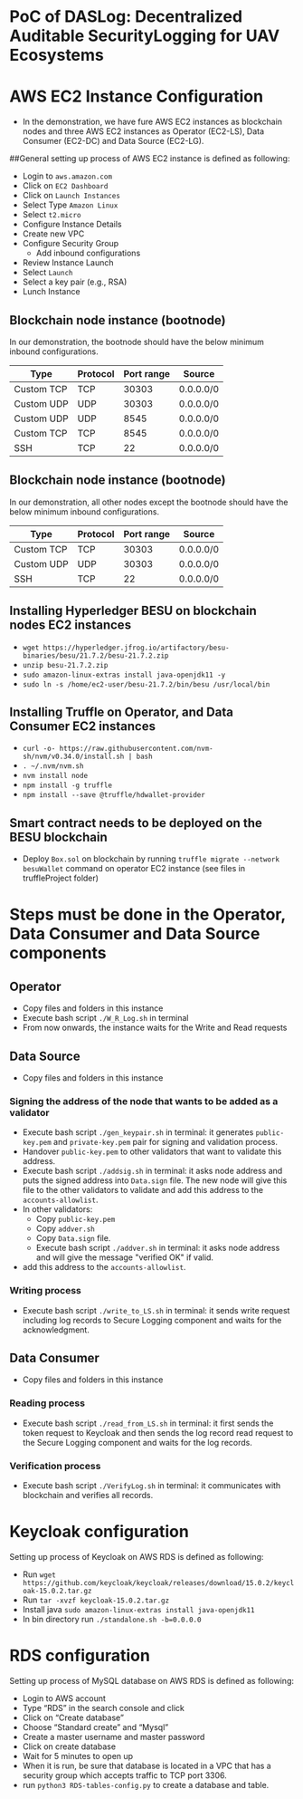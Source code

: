 # PoC of DASLog: Decentralized Auditable SecurityLogging for UAV Ecosystems

# AWS EC2 Instance Configuration

* In the demonstration, we have fure AWS EC2 instances as blockchain nodes and three AWS EC2 instances as 
Operator (EC2-LS), Data Consumer (EC2-DC) and Data Source (EC2-LG).

##General setting up process of AWS EC2 instance is defined as following:
* Login to `aws.amazon.com`
* Click on `EC2 Dashboard`
* Click on `Launch Instances`
* Select Type `Amazon Linux`
* Select `t2.micro`
* Configure Instance Details
* Create new VPC
* Configure Security Group
  * Add inbound configurations
* Review Instance Launch
* Select `Launch`
* Select a key pair (e.g., RSA)
* Lunch Instance

## Blockchain node instance (bootnode)

In our demonstration, the bootnode should have the below minimum inbound configurations.

| Type | Protocol | Port range | Source |
| --- | --- | --- | --- |
| Custom TCP | TCP | 30303 | 0.0.0.0/0 |
| Custom UDP | UDP | 30303 | 0.0.0.0/0 |
| Custom UDP | UDP | 8545 | 0.0.0.0/0 |
| Custom TCP | TCP | 8545 | 0.0.0.0/0 |
| SSH | TCP | 22 | 0.0.0.0/0 |

## Blockchain node instance (bootnode)

In our demonstration, all other nodes except the bootnode should have the below minimum inbound configurations.

| Type | Protocol | Port range | Source |
| --- | --- | --- | --- |
| Custom TCP | TCP | 30303 | 0.0.0.0/0 |
| Custom UDP | UDP | 30303 | 0.0.0.0/0 |
| SSH | TCP | 22 | 0.0.0.0/0 |

## Installing Hyperledger BESU on blockchain nodes EC2 instances

* `wget https://hyperledger.jfrog.io/artifactory/besu-binaries/besu/21.7.2/besu-21.7.2.zip`
* `unzip besu-21.7.2.zip`
* `sudo amazon-linux-extras install java-openjdk11 -y`
* `sudo ln -s /home/ec2-user/besu-21.7.2/bin/besu /usr/local/bin`

## Installing Truffle on Operator, and Data Consumer EC2 instances
* `curl -o- https://raw.githubusercontent.com/nvm-sh/nvm/v0.34.0/install.sh | bash`
* `. ~/.nvm/nvm.sh`
* `nvm install node`
* `npm install -g truffle`
* `npm install --save @truffle/hdwallet-provider`
## Smart contract needs to be deployed on the BESU blockchain
* Deploy `Box.sol` on blockchain by running `truffle migrate --network besuWallet` command on operator EC2 instance (see files in truffleProject folder)
# Steps must be done in the Operator, Data Consumer and Data Source components
## Operator
* Copy files and folders in this instance
* Execute bash script `./W_R_Log.sh` in terminal
* From now onwards, the instance waits for the Write and Read requests
 
## Data Source
* Copy files and folders in this instance
### Signing the address of the node that wants to be added as a validator
* Execute bash script `./gen_keypair.sh` in terminal: it generates `public-key.pem` and `private-key.pem` pair for signing and validation process.
* Handover `public-key.pem` to other validators that want to validate this address.
* Execute bash script `./addsig.sh` in terminal: it asks node address and puts the signed address into `Data.sign` file. The new node will give this file to the other validators to validate and add this address to the `accounts-allowlist`.
* In other validators: 
  * Copy `public-key.pem`
  * Copy `addver.sh`
  * Copy `Data.sign` file.
  * Execute bash script `./addver.sh` in terminal: it asks node address and will give the message "verified OK" if valid.
*  add this address to the `accounts-allowlist`.
### Writing process
* Execute bash script `./write_to_LS.sh` in terminal: it sends write request including log records to Secure Logging component and waits for the acknowledgment.
## Data Consumer
* Copy files and folders in this instance
### Reading process
* Execute bash script `./read_from_LS.sh` in terminal: it first sends the token request to Keycloak and then sends the log record read request to the 
Secure Logging component and waits for the log records.
### Verification process
* Execute bash script `./VerifyLog.sh` in terminal: it communicates with blockchain and verifies all records.
 
# Keycloak configuration
Setting up process of Keycloak on AWS RDS is defined as following:
* Run `wget https://github.com/keycloak/keycloak/releases/download/15.0.2/keycloak-15.0.2.tar.gz`
* Run `tar -xvzf keycloak-15.0.2.tar.gz`
* Install java `sudo amazon-linux-extras install java-openjdk11`
* In bin directory run `./standalone.sh -b=0.0.0.0`

# RDS configuration
Setting up process of MySQL database on AWS RDS is defined as following:
* Login to AWS account
* Type “RDS” in the search console and click
* Click on “Create database”
* Choose “Standard create” and “Mysql”
* Create a master username and master password
* Click on create database
* Wait for 5 minutes to open up
* When it is run, be sure that database is located in a VPC that has a security group which accepts traffic to TCP port 3306.
* run `python3 RDS-tables-config.py` to create a database and table.
